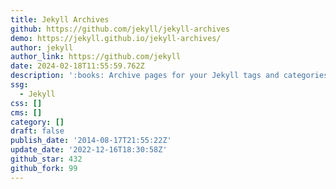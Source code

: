 ```yaml
---
title: Jekyll Archives
github: https://github.com/jekyll/jekyll-archives
demo: https://jekyll.github.io/jekyll-archives/
author: jekyll
author_link: https://github.com/jekyll
date: 2024-02-18T11:55:59.762Z
description: ':books: Archive pages for your Jekyll tags and categories.'
ssg:
  - Jekyll
css: []
cms: []
category: []
draft: false
publish_date: '2014-08-17T21:55:22Z'
update_date: '2022-12-16T18:30:58Z'
github_star: 432
github_fork: 99
---
```

